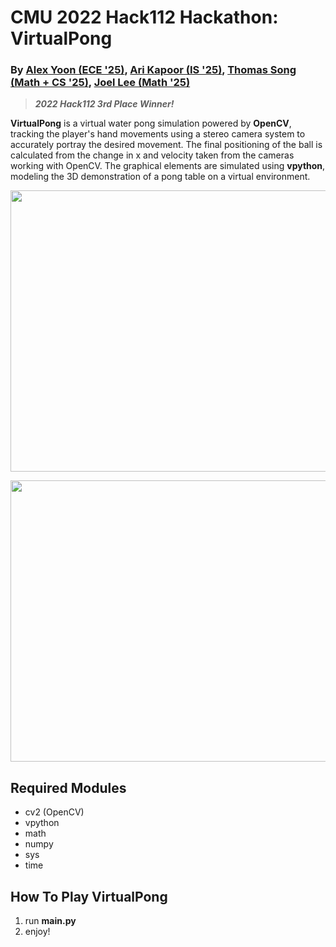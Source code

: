 # CMU 2022 Hack112 Hackathon: VirtualPong
### By [Alex Yoon (ECE '25)](https://github.com/alexyoon26), [Ari Kapoor (IS '25)](https://github.com/areskapoor), [Thomas Song (Math + CS '25)](https://github.com/tsong030721), [Joel Lee (Math '25)](https://github.com/JY-Leee)

> ***2022 Hack112 3rd Place Winner!***

**VirtualPong** is a virtual water pong simulation powered by **OpenCV**, tracking the player's hand movements using a stereo camera system to accurately portray the desired movement. The final positioning of the ball is calculated from the change in x and velocity taken from the cameras working with OpenCV. The graphical elements are simulated using **vpython**, modeling the 3D demonstration of a pong table on a virtual environment.

<p align="center">
   <img src="/assets/tablediag.png" width="764.5" height="450">
</p>

<p align="center">
   <img src="/assets/tracking.jpeg" width="764.5" height="450">
</p>

## Required Modules
- cv2 (OpenCV)
- vpython
- math
- numpy
- sys
- time

## How To Play VirtualPong
1. run **main.py**
2. enjoy!

